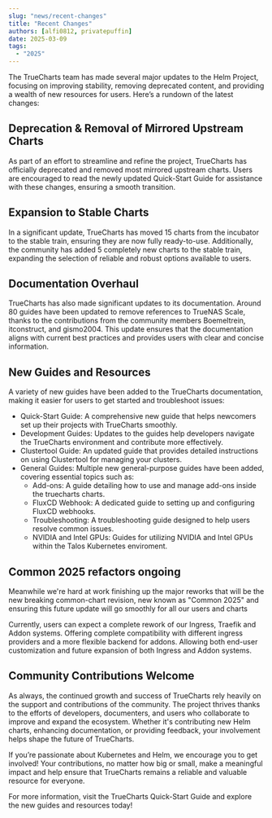 ```yaml
---
slug: "news/recent-changes"
title: "Recent Changes"
authors: [alfi0812, privatepuffin]
date: 2025-03-09
tags:
  - "2025"
---
```


The TrueCharts team has made several major updates to the Helm Project, focusing on improving stability, removing deprecated content, and providing a wealth of new resources for users. Here’s a rundown of the latest changes:

## Deprecation & Removal of Mirrored Upstream Charts

As part of an effort to streamline and refine the project, TrueCharts has officially deprecated and removed most mirrored upstream charts. Users are encouraged to read the newly updated Quick-Start Guide for assistance with these changes, ensuring a smooth transition.

## Expansion to Stable Charts

In a significant update, TrueCharts has moved 15 charts from the incubator to the stable train, ensuring they are now fully ready-to-use. Additionally, the community has added 5 completely new charts to the stable train, expanding the selection of reliable and robust options available to users. 

## Documentation Overhaul

TrueCharts has also made significant updates to its documentation. Around 80 guides have been updated to remove references to TrueNAS Scale, thanks to the contributions from the community members Boemeltrein, itconstruct, and gismo2004. This update ensures that the documentation aligns with current best practices and provides users with clear and concise information.

## New Guides and Resources

A variety of new guides have been added to the TrueCharts documentation, making it easier for users to get started and troubleshoot issues:

- Quick-Start Guide: A comprehensive new guide that helps newcomers set up their projects with TrueCharts smoothly.
- Development Guides: Updates to the guides help developers navigate the TrueCharts environment and contribute more effectively.
- Clustertool Guide: An updated guide that provides detailed instructions on using Clustertool for managing your clusters.
- General Guides: Multiple new general-purpose guides have been added, covering essential topics such as:
  - Add-ons: A guide detailing how to use and manage add-ons inside the truecharts charts.
  - FluxCD Webhook: A dedicated guide to setting up and configuring FluxCD webhooks.
  - Troubleshooting: A troubleshooting guide designed to help users resolve common issues.
  - NVIDIA and Intel GPUs: Guides for utilizing NVIDIA and Intel GPUs within the Talos Kubernetes enviroment.

## Common 2025 refactors ongoing

Meanwhile we're hard at work finishing up the major reworks that will be the new breaking common-chart revision, new known as "Common 2025" and ensuring this future update will go smoothly for all our users and charts

Currently, users can expect a complete rework of our Ingress, Traefik and Addon systems.
Offering complete compatibility with different ingress providers and a more flexible backend for addons. Allowing both end-user customization and future expansion of both Ingress and Addon systems.
## Community Contributions Welcome

As always, the continued growth and success of TrueCharts rely heavily on the support and contributions of the community. The project thrives thanks to the efforts of developers, documenters, and users who collaborate to improve and expand the ecosystem. Whether it's contributing new Helm charts, enhancing documentation, or providing feedback, your involvement helps shape the future of TrueCharts.

If you’re passionate about Kubernetes and Helm, we encourage you to get involved! Your contributions, no matter how big or small, make a meaningful impact and help ensure that TrueCharts remains a reliable and valuable resource for everyone.

For more information, visit the TrueCharts Quick-Start Guide and explore the new guides and resources today!
